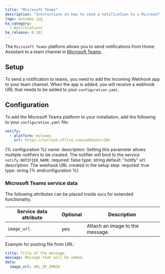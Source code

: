 ```yaml
---
title: "Microsoft Teams"
description: "Instructions on how to send a notification to a Microsoft Teams channel."
logo: msteams.jpg
ha_category:
  - Notifications
ha_release: 0.101
---
```


The `Microsoft Teams` platform allows you to send notifications from Home Assistant to a team channel in [Microsoft Teams](https://products.office.com/en-us/microsoft-teams/group-chat-software).

## Setup

To send a notification to teams, you need to add the Incoming Webhook app to your team channel. When the app is added, you will receive a webhook URL that needs to be added to your `configuration.yaml`.


## Configuration

To add the Microsoft Teams platform to your installation, add the following to your `configuration.yaml` file:

```yaml
notify:
  - platform: msteams
    url: https://outlook.office.com/webhook/<ID>
```

{% configuration %}
name:
  description: Setting this parameter allows multiple notifiers to be created. The notifier will bind to the service `notify.NOTIFIER_NAME`.
  required: false
  type: string
  default: "notify"
url:
  description: The webhook URL created in the setup step.
  required: true
  type: string
{% endconfiguration %}

### Microsoft Teams service data

The following attributes can be placed inside `data` for extended functionality.

| Service data attribute | Optional | Description |
| ---------------------- | -------- | ----------- |
| `image_url`            |      yes | Attach an image to the message.

Example for posting file from URL:

```yaml
title: Title of the message.
message: Message that will be added.
data:
  image_url: URL_OF_IMAGE
```
